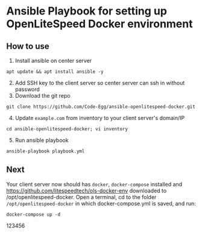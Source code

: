 # Ansible Playbook for setting up OpenLiteSpeed Docker environment

## How to use
1. Install ansible on center server
```
apt update && apt install ansible -y
```
2. Add SSH key to the client server so center server can ssh in without password
3. Download the git repo
```
git clone https://github.com/Code-Egg/ansible-openlitespeed-docker.git
```
4. Update `example.com` from inventory to your client server's domain/IP
```
cd ansible-openlitespeed-docker; vi inventory
```
5. Run ansible playbook
```
ansible-playbook playbook.yml
```

## Next
Your client server now should has `docker`, `docker-compose` installed and https://github.com/litespeedtech/ols-docker-env downloaded to /opt/openlitespeed-docker. 
Open a terminal, cd to the folder `/opt/openlitespeed-docker` in which docker-compose.yml is saved, and run:
```
docker-compose up -d
```
123456